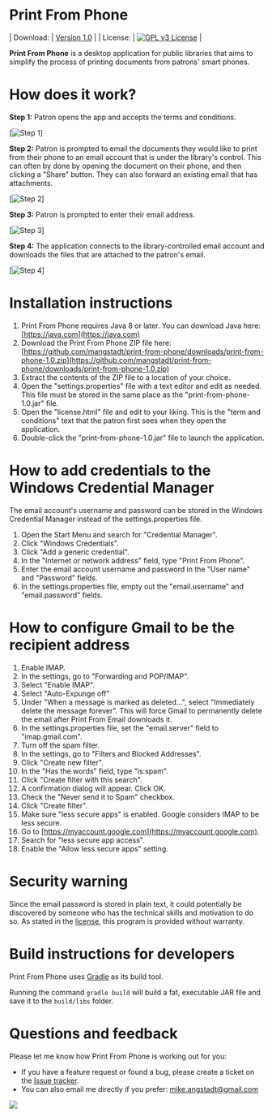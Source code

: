 # Print From Phone

| Download: | [Version 1.0](https://github.com/mangstadt/print-from-phone/downloads/print-from-phone-1.0.zip) |
| License: | [![GPL v3 License](https://img.shields.io/badge/license-GPL%20v3-blue.svg)](https://github.com/mangstadt/print-from-phone/blob/master/LICENSE.txt) |

**Print From Phone** is a desktop application for public libraries that aims to simplify the process of printing documents from patrons' smart phones.

# How does it work?

**Step 1:** Patron opens the app and accepts the terms and conditions.

[![Step 1](https://github.com/mangstadt/print-from-phone/screenshots/step1.png)]

**Step 2:** Patron is prompted to email the documents they would like to print from their phone to an email account that is under the library's control. This can often by done by opening the document on their phone, and then clicking a "Share" button. They can also forward an existing email that has attachments.

[![Step 2](https://github.com/mangstadt/print-from-phone/screenshots/step2.png)]

**Step 3:** Patron is prompted to enter their email address.

[![Step 3](https://github.com/mangstadt/print-from-phone/screenshots/step3.png)]

**Step 4:** The application connects to the library-controlled email account and downloads the files that are attached to the patron's email.

[![Step 4](https://github.com/mangstadt/print-from-phone/screenshots/step4.png)]

# Installation instructions

1. Print From Phone requires Java 8 or later. You can download Java here: [https://java.com](https://java.com)
1. Download the Print From Phone ZIP file here: [https://github.com/mangstadt/print-from-phone/downloads/print-from-phone-1.0.zip](https://github.com/mangstadt/print-from-phone/downloads/print-from-phone-1.0.zip)
1. Extract the contents of the ZIP file to a location of your choice.
1. Open the "settings.properties" file with a text editor and edit as needed. This file must be stored in the same place as the "print-from-phone-1.0.jar" file.
1. Open the "license.html" file and edit to your liking. This is the "term and conditions" text that the patron first sees when they open the application.
1. Double-click the "print-from-phone-1.0.jar" file to launch the application.

# How to add credentials to the Windows Credential Manager

The email account's username and password can be stored in the Windows Credential Manager instead of the settings.properties file.

1. Open the Start Menu and search for "Credential Manager".
1. Click "Windows Credentials".
1. Click "Add a generic credential".
1. In the "Internet or network address" field, type "Print From Phone".
1. Enter the email account username and password in the "User name" and "Password" fields.
1. In the settings.properties file, empty out the "email.username" and "email.password" fields.

# How to configure Gmail to be the recipient address

1. Enable IMAP.
  1. In the settings, go to "Forwarding and POP/IMAP".
  1. Select "Enable IMAP".
  1. Select "Auto-Expunge off"
  1. Under "When a message is marked as deleted...", select "Immediately delete the message forever". This will force Gmail to permanently delete the email after Print From Email downloads it.
  1. In the settings.properties file, set the "email.server" field to "imap.gmail.com".
1. Turn off the spam filter.
  1. In the settings, go to "Filters and Blocked Addresses".
  1. Click "Create new filter".
  1. In the "Has the words" field, type "is:spam".
  1. Click "Create filter with this search".
  1. A confirmation dialog will appear. Click OK.
  1. Check the "Never send it to Spam" checkbox.
  1. Click "Create filter".
1. Make sure "less secure apps" is enabled. Google considers IMAP to be less secure.
  1. Go to [https://myaccount.google.com](https://myaccount.google.com).
  1. Search for "less secure app access".
  1. Enable the "Allow less secure apps" setting.

# Security warning

Since the email password is stored in plain text, it could potentially be discovered by someone who has the technical skills and motivation to do so. As stated in the [license](https://github.com/mangstadt/print-from-phone/blob/master/LICENSE.txt), this program is provided without warranty.

# Build instructions for developers

Print From Phone uses [Gradle](https://gradle.org/) as its build tool.

Running the command `gradle build` will build a fat, executable JAR file and save it to the `build/libs` folder.

# Questions and feedback

Please let me know how Print From Phone is working out for you:

 * If you have a feature request or found a bug, please create a ticket on the [Issue tracker](https://github.com/mangstadt/print-from-phone/issues).
 * You can also email me directly if you prefer: [mike.angstadt@gmail.com](mailto:mike.angstadt@gmail.com)

[![](https://www.paypalobjects.com/en_US/i/btn/btn_donateCC_LG.gif)](https://www.paypal.com/cgi-bin/webscr?cmd=_donations&business=8CEN7MPKRBKU6&lc=US&item_name=Michael%20Angstadt&item_number=Email%20Print&currency_code=USD&bn=PP%2dDonationsBF%3abtn_donateCC_LG%2egif%3aNonHosted)
